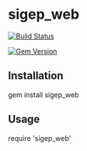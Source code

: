# sigep_web

[![Build Status](https://travis-ci.org/Sidoniuns/sigep_web.svg?branch=master)](https://travis-ci.org/Sidoniuns/sigep_web)

[![Gem Version](https://badge.fury.io/rb/sigep_web.svg)](https://badge.fury.io/rb/sigep_web)

## Installation
  gem install sigep_web

## Usage
  require 'sigep_web'
